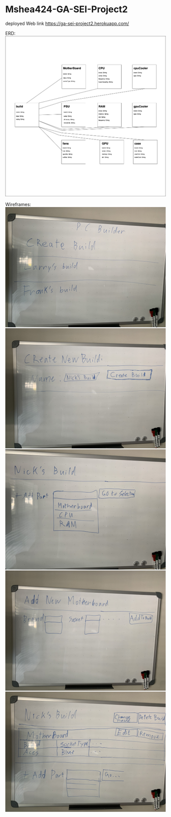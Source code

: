 # Mshea424-GA-SEI-Project2

deployed Web link
https://ga-sei-project2.herokuapp.com/

ERD:
![](public/images/SEI_project2_ERD.jpg)

Wireframes:
![](public/images/IMG_1933.jpg)
![](public/images/IMG_1935.jpg)
![](public/images/IMG_1936.jpg)
![](public/images/IMG_1937.jpg)
![](public/images/IMG_1938.jpg)
